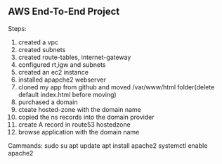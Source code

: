 ## AWS End-To-End Project

Steps:
1) created a vpc
2) created subnets
3) created route-tables, internet-gateway
4) configured rt,igw and subnets
5) created an ec2 instance
6) installed apapche2 webserver
7) cloned my app from github and moved /var/www/html folder(delete default index.html before moving)
8) purchased a domain
9) cteate hosted-zone with the domain name
10) copied the ns records into the domain provider
11) create A record in route53 hostedzone
12) browse application with the domain name

Cammands:
sudo su
apt update
apt install apache2
systemctl enable apache2
